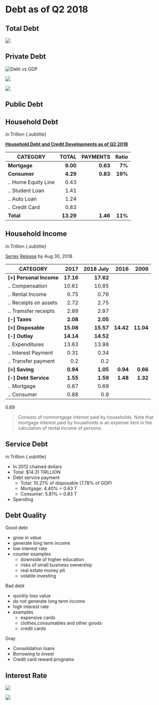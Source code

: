 # Debt as of Q2 2018

## Total Debt

![](https://assets.bwbx.io/images/users/iqjWHBFdfxIU/iL5qSBAFmwsE/v0/-1x-1.jpg)



## Private Debt

![Debt vs GDP](https://www.aier.org/sites/default/files/Files/Images/Research/6329/chart2debt.jpg)

![](https://imagesvc.timeincapp.com/v3/mm/image?url=https%3A%2F%2Ftimedotcom.files.wordpress.com%2F2018%2F03%2Faverage-debt-borrowers.png&w=1600&q=70)



![](https://cdn.static-economist.com/sites/default/files/images/print-edition/20160305_FNC599_0.png)

## Public Debt



##  Household Debt 

in Trillion {.subtitle}

[**Household Debt and Credit Developments as of Q2 2018**](https://www.newyorkfed.org/newsevents/news/research/2018/rp180814)

| **CATEGORY**      | **TOTAL**   |**PAYMENTS**| Ratio |
| ----------------- | ----------: | ---------: | --------: |
| **Mortgage** | **9.00** | **0.63**  | **7%** |
| **Consumer** | **4.29** | **0.83** | **19%** |
| .. Home Equity Line |  0.43    |            | |
| .. Student Loan |  1.41    |            | |
| .. Auto Loan |  1.24    |            | |
| .. Credit Card |  0.83    |  | |
| **Total** | **13.29** | **1.46** | **11%** |

## Household Income
in Trillion {.subtitle}

[Series](https://fred.stlouisfed.org/series/DSPIC96#0) [Release](https://www.bea.gov/data/income-saving/personal-income) by Aug 30, 2018

| **CATEGORY**            | 2017        | **2018 July** | 2016 | 2009 |
| ----------------------- | --------------: | ---------: | --------: | -: |
| **[+] Personal Income** | **17.16**       | **17.62** | | |
| .. Compensation   | 10.61     | 10.85     |  | |
| .. Rental Income   | 0.75      | 0.76     |  | |
| .. Receipts on assets | 2.72      | 2.75  |  | |
| .. Tramsfer receipts | 2.89      | 2.97   |  | |
| **[-] Taxes**      |  **2.08** | **2.05** |  | |
| **[=] Disposable** | **15.08** | **15.57**| **14.42** | **11.04** |
| **[-] Outlay**     | **14.14** | **14.52**|  | |
| .. Expenditures    | 13.63     | 13.98    |  | |
| .. Interest Payment| 0.31      | 0.34     |  | |
| .. Transfer payment| 0.2       | 0.2      |  | |
| **[=] Saving**     |  **0.94** | **1.05** | **0.94** | **0.66** |
| **[-] Debt Service** | **1.55** | **1.59** | **1.48** | **1.32** |
| .. Mortgage        | 0.67 |  0.69   |  | |
| .. Consumer        | 0.88 |  0.9   |  | |

0.69

> Consists of nonmortgage interest paid by households.  Note that mortgage interest paid by households is an expense item in the calculation of rental income of persons.									
## Service Debt
in Trillion {.subtitle}

- In 2012 chained dollars
- Total: $14.31 TRILLION
- Debt service payment
  - Total: 10.21% of disposable (7.78% of GDP)
  - Mortgage: 4.40% = 0.63 T
  - Consumer: 5.81% = 0.83 T
- Spending

## Debt Quality

Good debt

- grow in value
- generate long term income
- low interest rate
- counter examples
  - downside of higher education
  - risks of small business ownership
  - real estate money pit
  - volatile investing

Bad debt

- quickly loss value
- do not generate long term income
- high interest rate
- examples
  - expensive cards
  - clothes,consumables and other goods
  - credit cards

Gray

- Consolidation loans
- Borrowing to invest
- Credit card reward programs



## Interest Rate

![](http://ritholtz.com/wp-content/uploads/2011/03/200-YEARS-US-GOVT-BONDS.png)


![](http://ritholtz.com/wp-content/uploads/2016/10/history-768x461.png)

